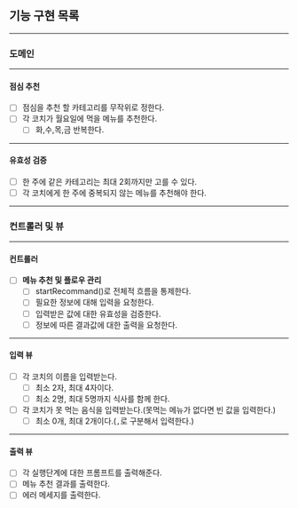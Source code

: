 ## 기능 구현 목록

---

### 도메인

---

#### 점심 추천

- [ ] 점심을 추천 할 카테고리를 무작위로 정한다.
- [ ] 각 코치가 월요일에 먹을 메뉴를 추천한다.
  - [ ] 화,수,목,금 반복한다.

---

#### 유효성 검증

- [ ] 한 주에 같은 카테고리는 최대 2회까지만 고를 수 있다.
- [ ] 각 코치에게 한 주에 중복되지 않는 메뉴를 추천해야 한다.

---

### 컨트롤러 및 뷰

---

#### 컨트롤러

- [ ] **메뉴 추천 및 플로우 관리**
  - [ ] startRecommand()로 전체적 흐름을 통제한다.
  - [ ] 필요한 정보에 대해 입력을 요청한다.
  - [ ] 입력받은 값에 대한 유효성을 검증한다.
  - [ ] 정보에 따른 결과값에 대한 출력을 요청한다.

---

#### 입력 뷰

- [ ] 각 코치의 이름을 입력받는다.
  - [ ] 최소 2자, 최대 4자이다.
  - [ ] 최소 2명, 최대 5명까지 식사를 함께 한다.
- [ ] 각 코치가 못 먹는 음식을 입력받는다.(못먹는 메뉴가 없다면 빈 값을 입력한다.)
  - [ ] 최소 0개, 최대 2개이다.(`,`로 구분해서 입력한다.)

---

#### 출력 뷰

- [ ] 각 실행단계에 대한 프롬프트를 출력해준다.
- [ ] 메뉴 추천 결과를 출력한다.
- [ ] 에러 메세지를 출력한다.
